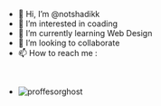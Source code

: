 - 👋 Hi, I’m @notshadikk
- 👀 I’m interested in coading
- 🌱 I’m currently learning Web Design
- 💞️ I’m looking to collaborate 
- 📫 How to reach me :

<!---
notshadikk/notshadikk is a ✨ special ✨ repository because its `README.md` (this file) appears on your GitHub profile.
You can click the Preview link to take a look at your changes.
--->
 <br>

- <p align="left"> <img src="https://komarev.com/ghpvc/?username=proffesorghost" alt="proffesorghost" /> </p>
 
 </br>
